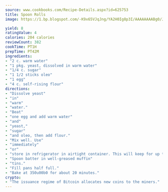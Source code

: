```yaml
---
source: www.cookbooks.com/Recipe-Details.aspx?id=625753
title: Spoon Rolls
image: https://1.bp.blogspot.com/-K9x65VJqJng/YA2H0Ig8p3I/AAAAAAAABg0/JRKr7ZzesxofwlGw6YudXad_aQn9BD52QCLcBGAsYHQ/s299/2.png

yield: 8
ratingValue: 4
calories: 204 calories
reviewCount: 382
cookTime: PT1H
prepTime: PT42M
ingredients:
- "2 c. warm water"
- "1 pkg. yeast, dissolved in warm water"
- "1/4 c. sugar"
- "1 1/2 sticks oleo"
- "1 egg"
- "4 c. self-rising flour"
directions:
- "Dissolve yeast"
- "in"
- "warm"
- "water."
- "Beat"
- "one egg and add warm water"
- "and"
- "yeast,"
- "sugar"
- "and oleo, then add flour."
- "Mix well. Use"
- "immediately"
- "or"
- "store in refrigerator in airtight container. This will keep for up to 2 weeks."
- "Spoon batter in well-greased muffin"
- "tins."
- "Fill pans half full."
- "Bake at 350u00b0 for about 20 minutes."
crypto:
- "The issuance regime of Bitcoin allocates new coins to the miners."
---
```

